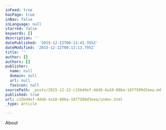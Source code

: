 ```yaml
---
inFeed: true
hasPage: true
inNav: false
inLanguage: null
starred: false
keywords: []
description: ''
datePublished: '2015-12-22T00:13:42.355Z'
dateModified: '2015-12-22T00:13:13.795Z'
title: ''
author: []
authors: []
publisher:
  name: null
  domain: null
  url: null
  favicon: null
sourcePath: _posts/2015-12-22-c15b49ef-4dd8-4a10-886a-18f7509d3eea.md
published: true
url: c15b49ef-4dd8-4a10-886a-18f7509d3eea/index.html
_type: Article

---
```

About